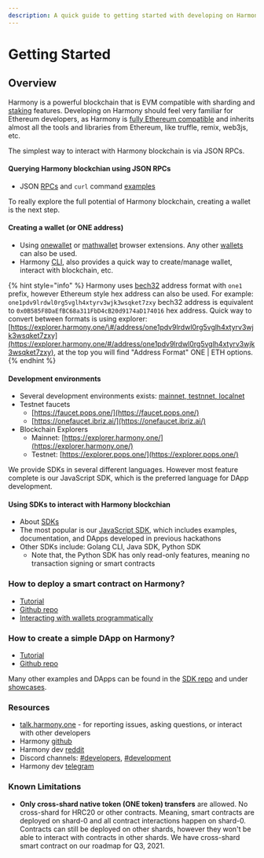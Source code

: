 ```yaml
---
description: A quick guide to getting started with developing on Harmony blockchain.
---
```


# Getting Started

## Overview

Harmony is a powerful blockchain that is EVM compatible with sharding and [staking](https://docs.harmony.one/home/validators) features. Developing on Harmony should feel very familiar for Ethereum developers, as Harmony is [fully Ethereum compatible](https://medium.com/harmony-one/launching-full-ethereum-compatibility-on-harmony-e181ed3c6a24) and inherits almost all the tools and libraries from Ethereum, like truffle, remix, web3js, etc.

The simplest way to interact with Harmony blockchain is via JSON RPCs.

#### Querying Harmony blockchian using JSON RPCs

* JSON [RPCs](https://docs.harmony.one/home/developers/api) and `curl` command [examples](https://docs.harmony.one/home/developers/api/methods)

To really explore the full potential of Harmony blockchain, creating a wallet is the next step.

#### Creating a wallet \(or ONE address\)

* Using [onewallet](https://docs.harmony.one/home/wallets/browser-extensions-wallets/one-wallet) or [mathwallet](https://docs.harmony.one/home/wallets/browser-extensions-wallets/mathwallet) browser extensions. Any other [wallets](https://docs.harmony.one/home/wallets) can also be used.
* Harmony [CLI](https://docs.harmony.one/home/wallets/harmony-cli), also provides a quick way to create/manage wallet, interact with blockchain, etc.

{% hint style="info" %}
Harmony uses [bech32](https://en.bitcoin.it/wiki/Bech32) address format with `one1` prefix, however Ethereum style hex address can also be used. For example: `one1pdv9lrdwl0rg5vglh4xtyrv3wjk3wsqket7zxy` bech32 address is equivalent to `0x0B585F8DaEfBC68a311FbD4cB20d9174aD174016` hex address. Quick way to convert between formats is using explorer: [https://explorer.harmony.one/\#/address/one1pdv9lrdwl0rg5vglh4xtyrv3wjk3wsqket7zxy](https://explorer.harmony.one/#/address/one1pdv9lrdwl0rg5vglh4xtyrv3wjk3wsqket7zxy), at the top you will find "Address Format" ONE \| ETH options.
{% endhint %}

#### Development environments

* Several development environments exists: [mainnet, testnnet, localnet](https://docs.harmony.one/home/developers/api#development-environments)
* Testnet faucets
  * [https://faucet.pops.one/](https://faucet.pops.one/)
  * [https://onefaucet.ibriz.ai/](https://onefaucet.ibriz.ai/)
* Blockchain Explorers
  * Mainnet: [https://explorer.harmony.one/](https://explorer.harmony.one/) 
  * Testnet: [https://explorer.pops.one/](https://explorer.pops.one/)

We provide SDKs in several different languages. However most feature complete is our JavaScript SDK, which is the preferred language for DApp development.

#### Using SDKs to interact with Harmony blockchian

* About [SDKs](https://docs.harmony.one/home/developers/sdk)
* The most popular is our [JavaScript SDK](https://github.com/harmony-one/sdk), which includes examples, documentation, and DApps developed in previous hackathons
* Other SDKs include: Golang CLI, Java SDK, Python SDK
  * Note that, the Python SDK has only read-only features, meaning no transaction signing or smart contracts

### How to deploy a smart contract on Harmony?

* [Tutorial](https://docs.harmony.one/home/developers/deploying-on-harmony)
* [Github repo](https://github.com/harmony-one/Smart-Contract-Demo)
* [Interacting with wallets programmatically](https://docs.harmony.one/home/developers/interacting-with-wallet-extensions)

### How to create a simple DApp on Harmony?

* [Tutorial](https://www.youtube.com/watch?v=1eigt2z8oWM&t=4s)
* [Github repo](https://github.com/harmony-one/token-faucet-demo-dapp)

Many other examples and DApps can be found in the [SDK repo](https://github.com/harmony-one/sdk) and under [showcases](https://docs.harmony.one/home/showcases).

### Resources

* [talk.harmony.one](https://talk.harmony.one/c/developers/31) - for reporting issues, asking questions, or interact with other developers
* Harmony [github](https://github.com/harmony-one)
* Harmony dev [reddit](https://www.reddit.com/r/Harmony_Devs/)
* Discord channels: [\#developers](https://discord.gg/bK3vb3chuv), [\#development](https://discord.gg/Umfnga3bFU)
* Harmony dev [telegram](https://t.me/HarmonyDevs)

### Known Limitations

* **Only cross-shard native token \(ONE token\) transfers** are allowed. No cross-shard for HRC20 or other contracts. Meaning, smart contracts are deployed on shard-0 and all contract interactions happen on shard-0. Contracts can still be deployed on other shards, however they won't be able to interact with contracts in other shards. We have cross-shard smart contract on our roadmap for Q3, 2021.

